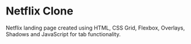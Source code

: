 # Netflix Clone
Netflix landing page created using HTML, CSS Grid, Flexbox, Overlays, Shadows and JavaScript for tab functionality. 